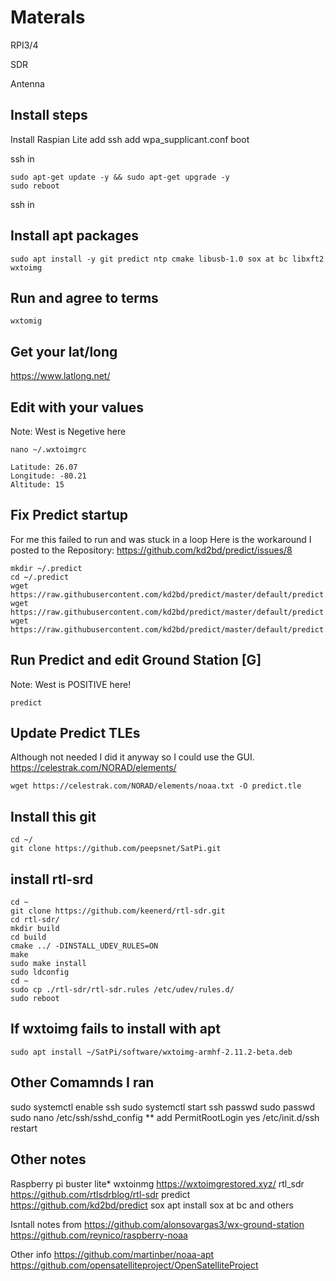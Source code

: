 # Materals 
RPI3/4

SDR

Antenna

## Install steps

Install Raspian Lite
add ssh
add wpa_supplicant.conf
boot

ssh in

```
sudo apt-get update -y && sudo apt-get upgrade -y
sudo reboot
```

ssh in

## Install apt packages
```
sudo apt install -y git predict ntp cmake libusb-1.0 sox at bc libxft2 wxtoimg
```

## Run and agree to terms
```
wxtomig
```
## Get your lat/long
https://www.latlong.net/

## Edit with your values
Note: West is Negetive here
```
nano ~/.wxtoimgrc
```
```
Latitude: 26.07
Longitude: -80.21
Altitude: 15
```

## Fix Predict startup
For me this failed to run and was stuck in a loop
Here is the workaround I posted to the Repository: https://github.com/kd2bd/predict/issues/8
```
mkdir ~/.predict
cd ~/.predict
wget https://raw.githubusercontent.com/kd2bd/predict/master/default/predict.db
wget https://raw.githubusercontent.com/kd2bd/predict/master/default/predict.tle
wget https://raw.githubusercontent.com/kd2bd/predict/master/default/predict.qth
```
## Run Predict and edit Ground Station [G]
Note: West is POSITIVE here!
```
predict
```

## Update Predict TLEs
Although not needed I did it anyway so I could use the GUI.
https://celestrak.com/NORAD/elements/
```
wget https://celestrak.com/NORAD/elements/noaa.txt -O predict.tle
```

## Install this git
```
cd ~/
git clone https://github.com/peepsnet/SatPi.git
```

## install rtl-srd
```
cd ~
git clone https://github.com/keenerd/rtl-sdr.git
cd rtl-sdr/
mkdir build
cd build
cmake ../ -DINSTALL_UDEV_RULES=ON
make
sudo make install
sudo ldconfig
cd ~
sudo cp ./rtl-sdr/rtl-sdr.rules /etc/udev/rules.d/
sudo reboot
```
## If wxtoimg fails to install with apt
```
sudo apt install ~/SatPi/software/wxtoimg-armhf-2.11.2-beta.deb
```



## Other Comamnds I ran
sudo systemctl enable ssh
sudo systemctl start ssh
passwd
sudo passwd
sudo nano /etc/ssh/sshd_config
** add PermitRootLogin yes
/etc/init.d/ssh restart


## Other notes
Raspberry pi buster lite*
wxtoinmg https://wxtoimgrestored.xyz/
rtl_sdr https://github.com/rtlsdrblog/rtl-sdr
predict https://github.com/kd2bd/predict
sox apt install sox
at
bc
and others




Isntall notes from 
https://github.com/alonsovargas3/wx-ground-station
https://github.com/reynico/raspberry-noaa

Other info
https://github.com/martinber/noaa-apt
https://github.com/opensatelliteproject/OpenSatelliteProject
